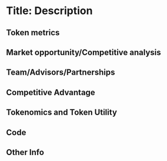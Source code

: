 # Title: Description

## Token metrics
## Market opportunity/Competitive analysis
## Team/Advisors/Partnerships
## Competitive Advantage
## Tokenomics and Token Utility
## Code

## Other Info
